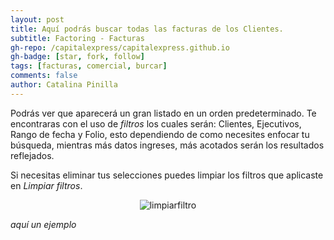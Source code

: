 ```yaml
---
layout: post
title: Aquí podrás buscar todas las facturas de los Clientes.
subtitle: Factoring - Facturas
gh-repo: /capitalexpress/capitalexpress.github.io
gh-badge: [star, fork, follow]
tags: [facturas, comercial, burcar]
comments: false
author: Catalina Pinilla
---
```


 Podrás ver que aparecerá un gran listado en un orden predeterminado. Te encontraras con el uso de *filtros* los cuales serán: Clientes, Ejecutivos, Rango de fecha y Folio, esto dependiendo de como  necesites enfocar tu búsqueda, mientras más datos ingreses, más acotados serán los resultados reflejados.
 
 Si necesitas eliminar tus selecciones puedes limpiar los filtros que aplicaste en *Limpiar filtros*.

<p align="center">
  <img src="https://cdn.capitalexpress.cl/img/filtrofactura3.png" alt="limpiarfiltro">
</p>

 *aquí un ejemplo*


